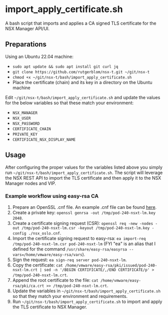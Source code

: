 # import_apply_certificate.sh
A bash script that imports and applies a CA signed TLS certificate for the NSX Manager API/UI.

## Preparations
Using an Ubuntu 22.04 machine: 

* ```sudo apt update && sudo apt install git curl jq```
* ```git clone https://github.com/rutgerblom/nsx-t.git ~/git/nsx-t```
* ```chmod +x ~/git/nsx-t/bash/import_apply_certificate.sh```
* Place the certificate (chain) and its key in a directory on the Ubuntu machine

Edit ```~/git/nsx-t/bash/import_apply_certificate.sh``` and update the values for the below variables so that these match your environment:
* ```NSX_MANAGER``` 
* ```NSX_USER```
* ```NSX_PASSWORD```
* ```CERTIFICATE_CHAIN```
* ```PRIVATE_KEY```
* ```CERTIFICATE_NSX_DISPLAY_NAME```

## Usage
After configuring the proper values for the variables listed above you simply run ```~/git/nsx-t/bash/import_apply_certificate.sh```. 
The script will leverage the NSX REST API to import the TLS certificate and then apply it to the NSX Manager nodes and VIP. 

### Example workflow using easy-rsa CA
1. Prepare an OpenSSL .cnf file. An example .cnf file can be found [here](nsx_oslo.cnf).
2. Create a private key: ```openssl genrsa -out /tmp/pod-240-nsxt-lm.key 2048```.
3. Create a certificate signing request (CSR): ```openssl req -new -nodes -out /tmp/pod-240-nsxt-lm.csr -keyout /tmp/pod-240-nsxt-lm.key -config ./nsx_oslo.cnf```.
4. Import the certificate signing request to easy-rsa: ```ea import-req /tmp/pod-240-nsxt-lm.csr pod-240-nsxt-lm``` (FYI "ea" is an alias that I defined for the command ```/usr/share/easy-rsa/easyrsa --vars=/home/vmware/easy-rsa/vars```).
5. Sign the request: ```ea sign-req server pod-240-nsxt-lm```.
6. Copy the certificate: ```cat /home/vmware/easy-rsa/pki/issued/pod-240-nsxt-lm.crt | sed -n '/BEGIN CERTIFICATE/,/END CERTIFICATE/p' > /tmp/pod-240-nsxt-lm.crt```.
7. Append the root certificate to the file: ```cat /home/vmware/easy-rsa/pki/ca.crt >> /tmp/pod-240-nsxt-lm.crt```.
8. Update the variables in ```~/git/nsx-t/bash/import_apply_certificate.sh``` so that they match your environment and requirements.
9. Run ```~/git/nsx-t/bash/import_apply_certificate.sh``` to import and apply the TLS certificate to NSX Manager.